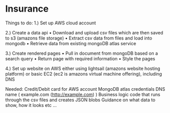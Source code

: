 # Insurance


Things to do:
1.) Set up AWS cloud account

2.) Create a data api
	•	Download and upload csv files which are then saved to s3 (amazons file storage)
	•	Extract csv data from files and load into mongodb
	•	Retrieve data from existing mongoDB atlas service

3.) Create rendered pages
	•	Pull in document from mongoDB based on a search query
	•	Return page with required information
	•	Style the pages

4.) Set up website on AWS either using lightsail (amazons website hosting platform) or basic EC2 (ec2 is amazons virtual machine offering), including DNS



Needed:
Credit/Debit card for AWS account
MongoDB atlas credentials 
DNS name ( example.com (http://example.com) )
Business logic code that runs through the csv files and creates JSON blobs 
Guidance on what data to show,
 how it looks etc … 
